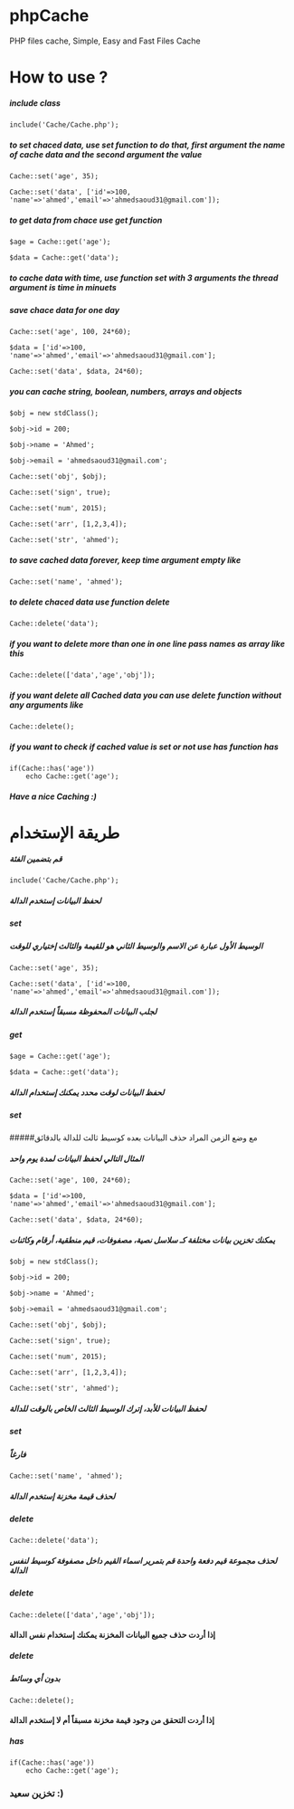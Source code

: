 # phpCache
PHP files cache, Simple, Easy and Fast Files Cache

# How to use ?
##### include class

	include('Cache/Cache.php');

##### to set chaced data, use set function to do that, first argument the name of cache data and the second argument the value

	Cache::set('age', 35);
	
	Cache::set('data', ['id'=>100, 'name'=>'ahmed','email'=>'ahmedsaoud31@gmail.com']);

##### to get data from chace use get function

	$age = Cache::get('age');
	
	$data = Cache::get('data');

##### to cache data with time, use function set with 3 arguments the thread argument is time in minuets
##### save chace data for one day

	Cache::set('age', 100, 24*60);
	
	$data = ['id'=>100, 'name'=>'ahmed','email'=>'ahmedsaoud31@gmail.com'];
	
	Cache::set('data', $data, 24*60);


##### you can cache string, boolean, numbers, arrays and objects

	$obj = new stdClass();
	
	$obj->id = 200;
	
	$obj->name = 'Ahmed';
	
	$obj->email = 'ahmedsaoud31@gmail.com';
	
	Cache::set('obj', $obj);
	
	Cache::set('sign', true);
	
	Cache::set('num', 2015);
	
	Cache::set('arr', [1,2,3,4]);
	
	Cache::set('str', 'ahmed');

##### to save cached data forever, keep time argument empty like

	Cache::set('name', 'ahmed');

##### to delete chaced data use function delete

	Cache::delete('data');

##### if you want to delete more than one in one line pass names as array like this

	Cache::delete(['data','age','obj']);

##### if you want delete all Cached data you can use delete function without any arguments like

	Cache::delete();

##### if you want to check if cached value is set or not use has function has

	if(Cache::has('age'))
		echo Cache::get('age');
	
##### Have a nice Caching :)

# طريقة الإستخدام
##### قم بتضمين الفئة

	include('Cache/Cache.php');

##### لحفظ البيانات إستخدم الدالة  
##### set 
##### الوسيط الأول عبارة عن الاسم والوسيط الثاني هو للقيمة والثالث إختياري للوقت

	Cache::set('age', 35);
	
	Cache::set('data', ['id'=>100, 'name'=>'ahmed','email'=>'ahmedsaoud31@gmail.com']);

##### لجلب البيانات المحفوظة مسبقاً إستخدم الدالة 
##### get

	$age = Cache::get('age');
	
	$data = Cache::get('data');

##### لحفظ البيانات لوقت محدد يمكنك إستخدام الدالة 
##### set 
#####مع وضع الزمن المراد حذف البيانات بعده كوسيط ثالث للدالة بالدقائق
##### المثال التالي لحفظ البيانات لمدة يوم واحد

	Cache::set('age', 100, 24*60);
	
	$data = ['id'=>100, 'name'=>'ahmed','email'=>'ahmedsaoud31@gmail.com'];
	
	Cache::set('data', $data, 24*60);


##### يمكنك تخزين بيانات مختلفة كـ سلاسل نصية، مصفوفات، قيم منطقية، أرقام وكائنات

	$obj = new stdClass();
	
	$obj->id = 200;
	
	$obj->name = 'Ahmed';
	
	$obj->email = 'ahmedsaoud31@gmail.com';
	
	Cache::set('obj', $obj);
	
	Cache::set('sign', true);
	
	Cache::set('num', 2015);
	
	Cache::set('arr', [1,2,3,4]);
	
	Cache::set('str', 'ahmed');

##### لحفظ البيانات للأبد، إترك الوسيط الثالث الخاص بالوقت للدالة 
##### set 
##### فارغاً

	Cache::set('name', 'ahmed');

##### لحذف قيمة مخزنة إستخدم الدالة  
##### delete

	Cache::delete('data');

##### لحذف مجموعة قيم دفعة واحدة قم بتمرير اسماء القيم داخل مصفوفة كوسيط لنفس الدالة 
##### delete

	Cache::delete(['data','age','obj']);

#### إذا أردت حذف جميع البيانات المخزنة يمكنك إستخدام نفس الدالة 
##### delete 
##### بدون أي وسائط

	Cache::delete();

#### إذا أردت التحقق من وجود قيمة مخزنة مسبقاً أم لا إستخدم الدالة 
##### has

	if(Cache::has('age'))
		echo Cache::get('age');
	
### تخزين سعيد :)

